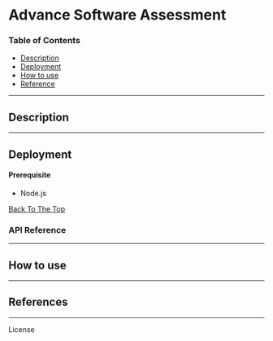 # Advance Software Assessment

### Table of Contents
- [Description](#description)
- [Deployment](#deployment)
- [How to use](#howtouse)
- [Reference](#reference)


---

## Description

---

## Deployment


#### Prerequisite
- Node.js


[Back To The Top](#advance-software-assessment)


### API Reference


---
## How to use





---

## References


---

License
